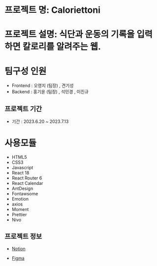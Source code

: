 # 프로젝트 명: Caloriettoni

# 프로젝트 설명: 식단과 운동의 기록을 입력하면 칼로리를 알려주는 웹.

# 팀구성 인원

- Frontend : 오영지 (팀장) , 견기성
- Backend : 홍기윤 (팀장) , 석민경 , 이진규

## 프로젝트 기간

- 기간 : 2023.6.20 ~ 2023.7.13

# 사용모듈

- HTML5
- CSS3
- Javascript
- React 18
- React Router 6
- React Calendar
- AntDesign
- Fontawsome
- Emotion
- axios
- Moment
- Prettier
- Nivo

## 프로젝트 정보

- [Notion](https://www.notion.so/main-ec4068cbc5d9489e98a3257b80d29364)

- [Figma](https://www.figma.com/file/2SkN7bbWdoPIojpy1SKXqU/Caloriettoni?type=design&node-id=0-1&mode=design&t=qCGpiFFWhvsLF2qI-0)



#